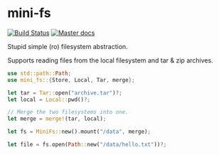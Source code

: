 # mini-fs

[![Build Status](https://travis-ci.org/germangb/mini-fs.svg?branch=master)](https://travis-ci.org/germangb/mini-fs)
[![Master docs](https://img.shields.io/badge/docs-master-blue.svg?style=flat-square)](https://germangb.github.io/mini-fs/)

Stupid simple (ro) filesystem abstraction.

Supports reading files from the local filesystem and tar & zip archives.

```rust
use std::path::Path;
use mini_fs::{Store, Local, Tar, merge};

let tar = Tar::open("archive.tar")?;
let local = Local::pwd()?;

// Merge the two filesystems into one.
let merge = merge!(tar, local);

let fs = MiniFs::new().mount("/data", merge);

let file = fs.open(Path::new("/data/hello.txt"))?;
```
